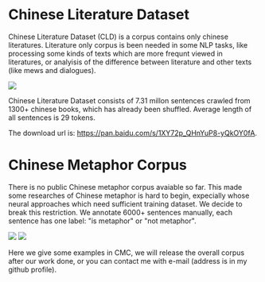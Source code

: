 # Chinese Literature Dataset
Chinese Literature Dataset (CLD) is a corpus contains only chinese literatures. Literature only corpus is been needed in some NLP tasks, like processing some kinds of texts which are more frequnt viewed in literatures, or analyisis of the difference between literature and other texts (like mews and dialogues). 

![](https://github.com/nine09/Creative-Text-Generator/blob/master/images/CLD.png)

Chinese Literature Dataset consists of 7.31 millon sentences crawled from 1300+ chinese books, which has already been shuffled. Average length of all sentences is 29 tokens.

The download url is: https://pan.baidu.com/s/1XY72p_QHnYuP8-yQkOY0fA.

# Chinese Metaphor Corpus
There is no public Chinese metaphor corpus avaiable so far. This made some researches of Chinese metaphor is hard to begin, expecially whose neural approaches which need sufficient training dataset. We decide to break this restriction. We annotate 6000+ sentences manually, each sentence has one label: "is metaphor" or "not metaphor".

![](https://github.com/nine09/Creative-Text-Generator/blob/master/images/samples.png)
![](https://github.com/nine09/Creative-Text-Generator/blob/master/images/CMC.png)

Here we give some examples in CMC, we will release the overall corpus after our work done, or you can contact me with e-mail (address is in my github profile).